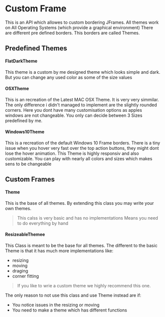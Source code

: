 # Custom Frame
This is an API which allowes to custom bordering JFrames.
All themes work on All Operating Systems (which provide a graphical environment)
There are different pre defined borders. This borders are called Themes.
## Predefined Themes
#### FlatDarkTheme
This theme is a custom by me designed theme which looks simple and dark.
But you can change any used color as some of the size values
#### OSXTheme
This is an recreation of the Latest MAC OSX Theme. It is very very simmilar.
The only difference i didn't managed to implement are the slightly rounded corners.
Here you dont have many customisation options as apples windows are not changeable.
You only can decide between 3 Sizes predefined by me.
#### Windows10Theme
This is a recreation of the default Windows 10 Frame borders.
There is a tiny issue when you hover very fast over the top action buttons, they might dont lose the hover animation.
This Theme is highly responsiv and also customizable. You can play with nearly all colors and sizes which makes sens to be changeable
## Custom Frames
#### Theme
This is the base of all themes.
By extending this class you may write your own themes.
>This calss is very basic and has no implementations
Means you need to do everything by hand

#### ResizeableThemee
This Class is meant to be the base for all themes.
The different to the basic Theme is that it has much more implementations like:
- resizing
- moving
- draging
- corner fitting

> If you like to wrie a custom theme we highly recommend this one.

The only reason to not use this class and use Theme instead are if:

- You notice issues in the resizing or moving
- You need to make a theme which has different functions